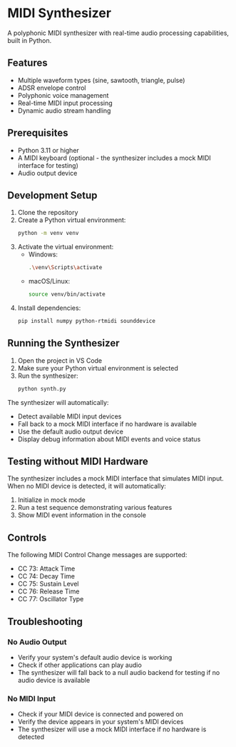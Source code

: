 # MIDI Synthesizer

A polyphonic MIDI synthesizer with real-time audio processing capabilities, built in Python.

## Features
- Multiple waveform types (sine, sawtooth, triangle, pulse)
- ADSR envelope control
- Polyphonic voice management
- Real-time MIDI input processing
- Dynamic audio stream handling

## Prerequisites
- Python 3.11 or higher
- A MIDI keyboard (optional - the synthesizer includes a mock MIDI interface for testing)
- Audio output device

## Development Setup

1. Clone the repository
2. Create a Python virtual environment:
   ```bash
   python -m venv venv
   ```
3. Activate the virtual environment:
   - Windows:
     ```bash
     .\venv\Scripts\activate
     ```
   - macOS/Linux:
     ```bash
     source venv/bin/activate
     ```
4. Install dependencies:
   ```bash
   pip install numpy python-rtmidi sounddevice
   ```

## Running the Synthesizer

1. Open the project in VS Code
2. Make sure your Python virtual environment is selected
3. Run the synthesizer:
   ```bash
   python synth.py
   ```

The synthesizer will automatically:
- Detect available MIDI input devices
- Fall back to a mock MIDI interface if no hardware is available
- Use the default audio output device
- Display debug information about MIDI events and voice status

## Testing without MIDI Hardware

The synthesizer includes a mock MIDI interface that simulates MIDI input. When no MIDI device is detected, it will automatically:
1. Initialize in mock mode
2. Run a test sequence demonstrating various features
3. Show MIDI event information in the console

## Controls

The following MIDI Control Change messages are supported:
- CC 73: Attack Time
- CC 74: Decay Time
- CC 75: Sustain Level
- CC 76: Release Time
- CC 77: Oscillator Type

## Troubleshooting

### No Audio Output
- Verify your system's default audio device is working
- Check if other applications can play audio
- The synthesizer will fall back to a null audio backend for testing if no audio device is available

### No MIDI Input
- Check if your MIDI device is connected and powered on
- Verify the device appears in your system's MIDI devices
- The synthesizer will use a mock MIDI interface if no hardware is detected
